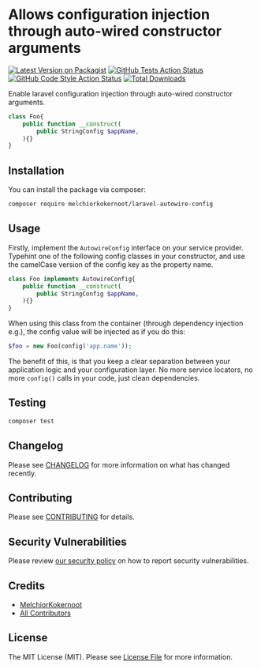 # Allows configuration injection through auto-wired constructor arguments

[![Latest Version on Packagist](https://img.shields.io/packagist/v/melchiorkokernoot/laravel-autowire-config.svg?style=flat-square)](https://packagist.org/packages/melchiorkokernoot/laravel-autowire-config)
[![GitHub Tests Action Status](https://img.shields.io/github/actions/workflow/status/melchiorkokernoot/laravel-autowire-config/run-tests.yml?branch=main&label=tests&style=flat-square)](https://github.com/melchiorkokernoot/laravel-autowire-config/actions?query=workflow%3Arun-tests+branch%3Amain)
[![GitHub Code Style Action Status](https://img.shields.io/github/actions/workflow/status/melchiorkokernoot/laravel-autowire-config/fix-php-code-style-issues.yml?branch=main&label=code%20style&style=flat-square)](https://github.com/melchiorkokernoot/laravel-autowire-config/actions?query=workflow%3A"Fix+PHP+code+style+issues"+branch%3Amain)
[![Total Downloads](https://img.shields.io/packagist/dt/melchiorkokernoot/laravel-autowire-config.svg?style=flat-square)](https://packagist.org/packages/melchiorkokernoot/laravel-autowire-config)

Enable laravel configuration injection through auto-wired constructor arguments.

```php
class Foo{
    public function __construct(
        public StringConfig $appName,
    ){}
}
```

## Installation

You can install the package via composer:

```bash
composer require melchiorkokernoot/laravel-autowire-config
```

## Usage

Firstly, implement the `AutowireConfig` interface on your service provider.
Typehint one of the following config classes in your constructor, and use the camelCase version of the config key as the
property name.

```php
class Foo implements AutowireConfig{
    public function __construct(
        public StringConfig $appName,
    ){}
}
```

When using this class from the container (through dependency injection e.g.), the config value will be injected as if
you do this:

```php
$foo = new Foo(config('app.name'));
```

The benefit of this, is that you keep a clear separation between your application logic and your configuration layer.
No more service locators, no more `config()` calls in your code, just clean dependencies.



## Testing

```bash
composer test
```

## Changelog

Please see [CHANGELOG](CHANGELOG.md) for more information on what has changed recently.

## Contributing

Please see [CONTRIBUTING](CONTRIBUTING.md) for details.

## Security Vulnerabilities

Please review [our security policy](../../security/policy) on how to report security vulnerabilities.

## Credits

- [MelchiorKokernoot](https://github.com/MelchiorKokernoot)
- [All Contributors](../../contributors)

## License

The MIT License (MIT). Please see [License File](LICENSE.md) for more information.
